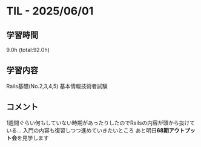 # TIL - 2025/06/01

## 学習時間
9.0h (total:92.0h)

## 学習内容
Rails基礎(No.2,3,4,5)
基本情報技術者試験

## コメント
1週間ぐらい何もしていない時期があったりしたのでRailsの内容が頭から抜けている…
入門の内容も復習しつつ進めていきたいところ 
あと明日**68期アウトプット会**を見学します

